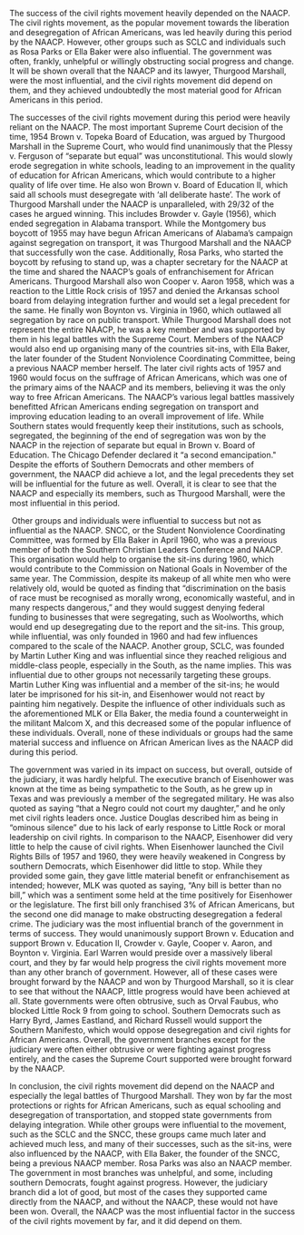 The success of the civil rights movement heavily depended on the NAACP. The civil rights movement, as the popular movement towards the liberation and desegregation of African Americans, was led heavily during this period by the NAACP. However, other groups such as SCLC and individuals such as Rosa Parks or Ella Baker were also influential. The government was often, frankly, unhelpful or willingly obstructing social progress and change. It will be shown overall that the NAACP and its lawyer, Thurgood Marshall, were the most influential, and the civil rights movement did depend on them, and they achieved undoubtedly the most material good for African Americans in this period. 

The successes of the civil rights movement during this period were heavily reliant on the NAACP. The most important Supreme Court decision of the time, 1954 Brown v. Topeka Board of Education, was argued by Thurgood Marshall in the Supreme Court, who would find unanimously that the Plessy v. Ferguson of “separate but equal” was unconstitutional. This would slowly erode segregation in white schools, leading to an improvement in the quality of education for African Americans, which would contribute to a higher quality of life over time. He also won Brown v. Board of Education II, which said all schools must desegregate with ‘all deliberate haste’. The work of Thurgood Marshall under the NAACP is unparalleled, with 29/32 of the cases he argued winning. This includes Browder v. Gayle (1956), which ended segregation in Alabama transport. While the Montgomery bus boycott of 1955 may have begun African Americans of Alabama’s campaign against segregation on transport, it was Thurgood Marshall and the NAACP that successfully won the case. Additionally, Rosa Parks, who started the boycott by refusing to stand up, was a chapter secretary for the NAACP at the time and shared the NAACP’s goals of enfranchisement for African Americans. Thurgood Marshall also won Cooper v. Aaron 1958, which was a reaction to the Little Rock crisis of 1957 and denied the Arkansas school board from delaying integration further and would set a legal precedent for the same. He finally won Boynton vs. Virginia in 1960, which outlawed all segregation by race on public transport. While Thurgood Marshall does not represent the entire NAACP, he was a key member and was supported by them in his legal battles with the Supreme Court. Members of the NAACP would also end up organising many of the countries sit-ins, with Ella Baker, the later founder of the Student Nonviolence Coordinating Committee, being a previous NAACP member herself. The later civil rights acts of 1957 and 1960 would focus on the suffrage of African Americans, which was one of the primary aims of the NAACP and its members, believing it was the only way to free African Americans. The NAACP’s various legal battles massively benefitted African Americans ending segregation on transport and improving education leading to an overall improvement of life. While Southern states would frequently keep their institutions, such as schools, segregated, the beginning of the end of segregation was won by the NAACP in the rejection of separate but equal in Brown v. Board of Education. The Chicago Defender declared it “a second emancipation." Despite the efforts of Southern Democrats and other members of government, the NAACP did achieve a lot, and the legal precedents they set will be influential for the future as well. Overall, it is clear to see that the NAACP and especially its members, such as Thurgood Marshall, were the most influential in this period. 

 Other groups and individuals were influential to success but not as influential as the NAACP. SNCC, or the Student Nonviolence Coordinating Committee, was formed by Ella Baker in April 1960, who was a previous member of both the Southern Christian Leaders Conference and NAACP. This organisation would help to organise the sit-ins during 1960, which would contribute to the Commission on National Goals in November of the same year. The Commission, despite its makeup of all white men who were relatively old, would be quoted as finding that “discrimination on the basis of race must be recognised as morally wrong, economically wasteful, and in many respects dangerous,” and they would suggest denying federal funding to businesses that were segregating, such as Woolworths, which would end up desegregating due to the report and the sit-ins. This group, while influential, was only founded in 1960 and had few influences compared to the scale of the NAACP. Another group, SCLC, was founded by Martin Luther King and was influential since they reached religious and middle-class people, especially in the South, as the name implies. This was influential due to other groups not necessarily targeting these groups. Martin Luther King was influential and a member of the sit-ins; he would later be imprisoned for his sit-in, and Eisenhower would not react by painting him negatively. Despite the influence of other individuals such as the aforementioned MLK or Ella Baker, the media found a counterweight in the militant Malcom X, and this decreased some of the popular influence of these individuals. Overall, none of these individuals or groups had the same material success and influence on African American lives as the NAACP did during this period. 

The government was varied in its impact on success, but overall, outside of the judiciary, it was hardly helpful. The executive branch of Eisenhower was known at the time as being sympathetic to the South, as he grew up in Texas and was previously a member of the segregated military. He was also quoted as saying “that a Negro could not court my daughter,” and he only met civil rights leaders once. Justice Douglas described him as being in “ominous silence” due to his lack of early response to Little Rock or moral leadership on civil rights. In comparison to the NAACP, Eisenhower did very little to help the cause of civil rights. When Eisenhower launched the Civil Rights Bills of 1957 and 1960, they were heavily weakened in Congress by southern Democrats, which Eisenhower did little to stop. While they provided some gain, they gave little material benefit or enfranchisement as intended; however, MLK was quoted as saying, “Any bill is better than no bill,” which was a sentiment some held at the time positively for Eisenhower or the legislature. The first bill only franchised 3% of African Americans, but the second one did manage to make obstructing desegregation a federal crime. The judiciary was the most influential branch of the government in terms of success. They would unanimously support Brown v. Education and support Brown v. Education II, Crowder v. Gayle, Cooper v. Aaron, and Boynton v. Virginia. Earl Warren would preside over a massively liberal court, and they by far would help progress the civil rights movement more than any other branch of government. However, all of these cases were brought forward by the NAACP and won by Thurgood Marshall, so it is clear to see that without the NAACP, little progress would have been achieved at all. State governments were often obtrusive, such as Orval Faubus, who blocked Little Rock 9 from going to school. Southern Democrats such as Harry Byrd, James Eastland, and Richard Russell would support the Southern Manifesto, which would oppose desegregation and civil rights for African Americans. Overall, the government branches except for the judiciary were often either obtrusive or were fighting against progress entirely, and the cases the Supreme Court supported were brought forward by the NAACP. 

In conclusion, the civil rights movement did depend on the NAACP and especially the legal battles of Thurgood Marshall. They won by far the most protections or rights for African Americans, such as equal schooling and desegregation of transportation, and stopped state governments from delaying integration. While other groups were influential to the movement, such as the SCLC and the SNCC, these groups came much later and achieved much less, and many of their successes, such as the sit-ins, were also influenced by the NAACP, with Ella Baker, the founder of the SNCC, being a previous NAACP member. Rosa Parks was also an NAACP member. The government in most branches was unhelpful, and some, including southern Democrats, fought against progress. However, the judiciary branch did a lot of good, but most of the cases they supported came directly from the NAACP, and without the NAACP, these would not have been won. Overall, the NAACP was the most influential factor in the success of the civil rights movement by far, and it did depend on them.